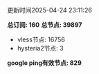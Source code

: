 更新时间2025-04-24 23:11:26

**总订阅: 160**
**总节点: 39897**
- vless节点: 16756
- hysteria2节点: 3

**google ping有效节点: 829**
